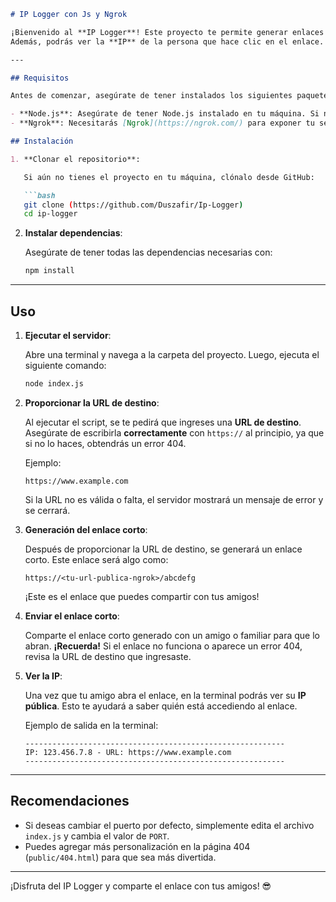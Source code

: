 ```markdown
# IP Logger con Js y Ngrok

¡Bienvenido al **IP Logger**! Este proyecto te permite generar enlaces cortos que redirigen a una URL de destino específica.
Además, podrás ver la **IP** de la persona que hace clic en el enlace. Aquí te dejamos los pasos para que puedas utilizarlo fácilmente.

---

## Requisitos

Antes de comenzar, asegúrate de tener instalados los siguientes paquetes:

- **Node.js**: Asegúrate de tener Node.js instalado en tu máquina. Si no lo tienes, puedes descargarlo [aquí](https://nodejs.org/).
- **Ngrok**: Necesitarás [Ngrok](https://ngrok.com/) para exponer tu servidor local a internet.

## Instalación

1. **Clonar el repositorio**:

   Si aún no tienes el proyecto en tu máquina, clónalo desde GitHub:

   ```bash
   git clone (https://github.com/Duszafir/Ip-Logger)
   cd ip-logger
   ```

2. **Instalar dependencias**:

   Asegúrate de tener todas las dependencias necesarias con:

   ```bash
   npm install
   ```

---

## Uso

1. **Ejecutar el servidor**:

   Abre una terminal y navega a la carpeta del proyecto. Luego, ejecuta el siguiente comando:

   ```bash
   node index.js
   ```

2. **Proporcionar la URL de destino**:

   Al ejecutar el script, se te pedirá que ingreses una **URL de destino**. Asegúrate de escribirla **correctamente** con `https://` al principio, ya que si no lo haces, obtendrás un error 404.

   Ejemplo:

   ```
   https://www.example.com
   ```

   Si la URL no es válida o falta, el servidor mostrará un mensaje de error y se cerrará.

3. **Generación del enlace corto**:

   Después de proporcionar la URL de destino, se generará un enlace corto. Este enlace será algo como:

   ```
   https://<tu-url-publica-ngrok>/abcdefg
   ```

   ¡Este es el enlace que puedes compartir con tus amigos!

4. **Enviar el enlace corto**:

   Comparte el enlace corto generado con un amigo o familiar para que lo abran. **¡Recuerda!** Si el enlace no funciona o aparece un error 404, revisa la URL de destino que ingresaste.

5. **Ver la IP**:

   Una vez que tu amigo abra el enlace, en la terminal podrás ver su **IP pública**. Esto te ayudará a saber quién está accediendo al enlace.

   Ejemplo de salida en la terminal:

   ```
   ----------------------------------------------------------
   IP: 123.456.7.8 - URL: https://www.example.com
   ----------------------------------------------------------
   ```

---

## Recomendaciones

- Si deseas cambiar el puerto por defecto, simplemente edita el archivo `index.js` y cambia el valor de `PORT`.
- Puedes agregar más personalización en la página 404 (`public/404.html`) para que sea más divertida.

---

¡Disfruta del IP Logger y comparte el enlace con tus amigos! 😎

```

